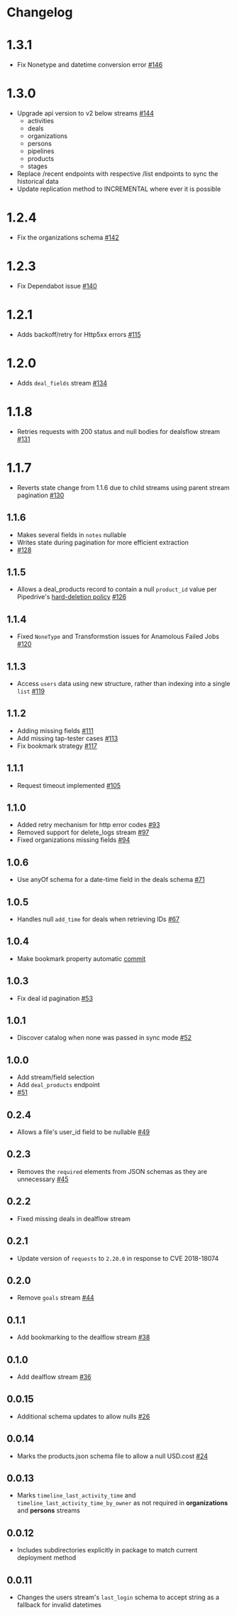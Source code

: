 # Changelog

# 1.3.1
  * Fix Nonetype and datetime conversion error  [#146](https://github.com/singer-io/tap-pipedrive/pull/146)

# 1.3.0
  * Upgrade api version to v2 below streams [#144](https://github.com/singer-io/tap-pipedrive/pull/144)
    * activities
    * deals
    * organizations
    * persons
    * pipelines
    * products
    * stages
  * Replace /recent endpoints with respective /list endpoints to sync the historical data
  * Update replication method to INCREMENTAL where ever it is possible

# 1.2.4
  * Fix the organizations schema  [#142](https://github.com/singer-io/tap-pipedrive/pull/142)

# 1.2.3
  * Fix Dependabot issue  [#140](https://github.com/singer-io/tap-pipedrive/pull/140)

# 1.2.1
  * Adds backoff/retry for Http5xx errors [#115](https://github.com/singer-io/tap-pipedrive/pull/115)

# 1.2.0
  * Adds `deal_fields` stream [#134](https://github.com/singer-io/tap-pipedrive/pull/134)

# 1.1.8
  * Retries requests with 200 status and null bodies for dealsflow stream [#131](https://github.com/singer-io/tap-pipedrive/pull/131)

# 1.1.7
  * Reverts state change from 1.1.6 due to child streams using parent stream pagination [#130](https://github.com/singer-io/tap-pipedrive/pull/130)

## 1.1.6
  * Makes several fields in `notes` nullable
  * Writes state during pagination for more efficient extraction
  * [#128](https://github.com/singer-io/tap-pipedrive/pull/128)

## 1.1.5
  * Allows a deal_products record to contain a null `product_id` value per Pipedrive's [hard-deletion policy](https://developers.pipedrive.com/changelog/post/permanent-deletion-logic-for-6-core-entities) [#126](https://github.com/singer-io/tap-pipedrive/pull/126)

## 1.1.4
  * Fixed `NoneType` and Transformstion issues for Anamolous Failed Jobs [#120](https://github.com/singer-io/tap-pipedrive/pull/120)

## 1.1.3
  * Access `users` data using new structure, rather than indexing into a single `list` [#119](https://github.com/singer-io/tap-pipedrive/pull/119)

## 1.1.2
  * Adding missing fields [#111](https://github.com/singer-io/tap-pipedrive/pull/111)
  * Add missing tap-tester cases [#113](https://github.com/singer-io/tap-pipedrive/pull/113)
  * Fix bookmark strategy [#117](https://github.com/singer-io/tap-pipedrive/pull/117)

## 1.1.1
  * Request timeout implemented [#105](https://github.com/singer-io/tap-pipedrive/pull/105)

## 1.1.0
  * Added retry mechanism for http error codes [#93](https://github.com/singer-io/tap-pipedrive/pull/93)
  * Removed support for delete_logs stream [#97](https://github.com/singer-io/tap-pipedrive/pull/97)
  * Fixed organizations missing fields [#94](https://github.com/singer-io/tap-pipedrive/pull/94)

## 1.0.6
  * Use anyOf schema for a date-time field in the deals schema [#71](https://github.com/singer-io/tap-pipedrive/pull/71)

## 1.0.5
 * Handles null `add_time` for deals when retrieving IDs [#67](https://github.com/singer-io/tap-pipedrive/pull/67)

## 1.0.4
 * Make bookmark property automatic [commit](https://github.com/singer-io/tap-pipedrive/commit/1390c9c36491c80ffc0f89b4efc25500412d16f1)

## 1.0.3
  * Fix deal id pagination [#53](https://github.com/singer-io/tap-pipedrive/pull/53)

## 1.0.1
  * Discover catalog when none was passed in sync mode [#52](https://github.com/singer-io/tap-pipedrive/pull/52)

## 1.0.0
  * Add stream/field selection
  * Add `deal_products` endpoint
  * [#51](https://github.com/singer-io/tap-pipedrive/pull/51)

## 0.2.4
  * Allows a file's user_id field to be nullable [#49](https://github.com/singer-io/tap-pipedrive/pull/49)

## 0.2.3
  * Removes the `required` elements from JSON schemas as they are unnecessary [#45](https://github.com/singer-io/tap-pipedrive/pull/45)

## 0.2.2
  * Fixed missing deals in dealflow stream

## 0.2.1
  * Update version of `requests` to `2.20.0` in response to CVE 2018-18074

## 0.2.0
  * Remove `goals` stream [#44](https://github.com/singer-io/tap-pipedrive/pull/44)

## 0.1.1
  * Add bookmarking to the dealflow stream [#38](https://github.com/singer-io/tap-pipedrive/pull/38)

## 0.1.0
  * Add dealflow stream [#36](https://github.com/singer-io/tap-pipedrive/pull/36)

## 0.0.15
  * Additional schema updates to allow nulls [#26](https://github.com/singer-io/tap-pipedrive/pull/26)

## 0.0.14
  * Marks the products.json schema file to allow a null USD.cost [#24](https://github.com/singer-io/tap-pipedrive/pull/24)

## 0.0.13
  * Marks `timeline_last_activity_time` and `timeline_last_activity_time_by_owner` as not required in **organizations** and **persons** streams

## 0.0.12
  * Includes subdirectories explicitly in package to match current deployment method

## 0.0.11
  * Changes the users stream's `last_login` schema to accept string as a fallback for invalid datetimes
